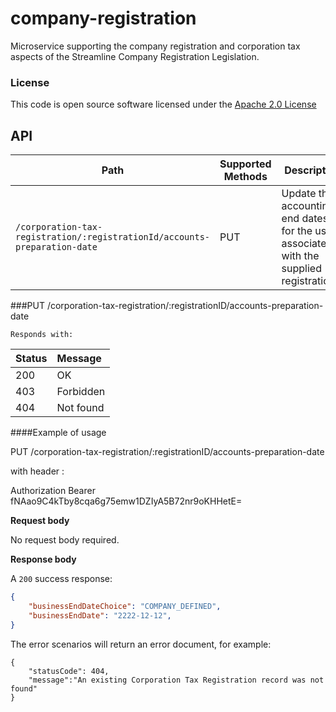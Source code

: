 # company-registration

Microservice supporting the company registration and corporation tax aspects of the Streamline Company Registration Legislation.

### License

This code is open source software licensed under the [Apache 2.0 License]("http://www.apache.org/licenses/LICENSE-2.0.html")

## API

| Path                                                                               | Supported Methods | Description  |
| ---------------------------------------------------------------------------------- | ------------------| ------------ |
|```/corporation-tax-registration/:registrationId/accounts-preparation-date```       |        PUT        | Update the accounting end dates for the user associated with the supplied registrationId|

###PUT /corporation-tax-registration/:registrationID/accounts-preparation-date

    Responds with:


| Status        | Message       |
|:--------------|:--------------|
| 200           | OK            |
| 403           | Forbidden     |
| 404           | Not found     |


####Example of usage

PUT /corporation-tax-registration/:registrationID/accounts-preparation-date

with header :

Authorization Bearer fNAao9C4kTby8cqa6g75emw1DZIyA5B72nr9oKHHetE=

**Request body**

No request body required.

**Response body**

A ```200``` success response:

```json
{
    "businessEndDateChoice": "COMPANY_DEFINED",
    "businessEndDate": "2222-12-12",
}
```

The error scenarios will return an error document, for example:
```
{
    "statusCode": 404,
    "message":"An existing Corporation Tax Registration record was not found"
}
``` 

